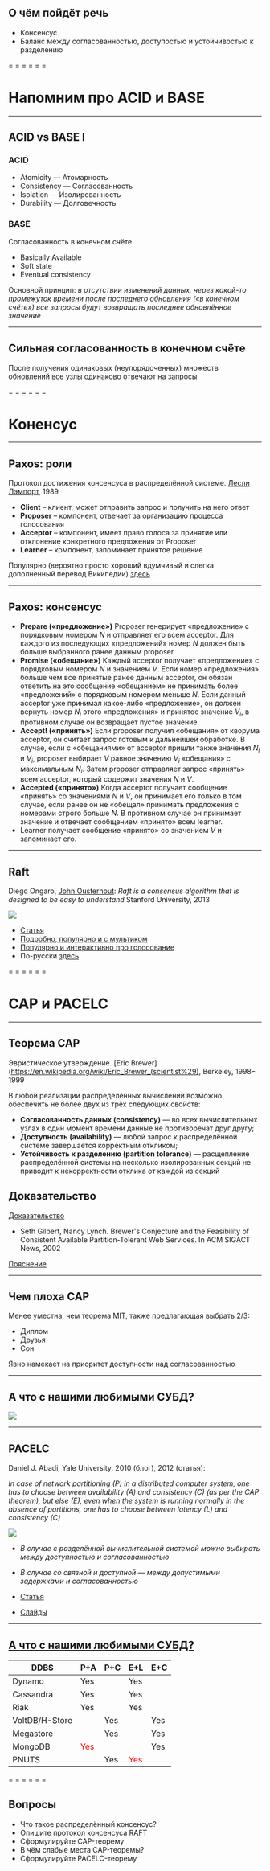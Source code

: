 <span id="slides-title" hidden>Консенсус, СAP, PACELC</span>

## О чём пойдёт речь

* Консенсус
* Баланс между согласованностью, доступостью и устойчивостью к разделению

= = = = = =

# Напомним про ACID и BASE

- - - - - -

## ACID vs BASE I

### ACID

* Atomicity — Атомарность
* Consistency — Согласованность
* Isolation — Изолированность
* Durability — Долговечность

### BASE

Согласованность в конечном счёте

* Basically Available
* Soft state
* Eventual consistency

Основной принцип: *в отсутствии изменений данных, через какой-то промежуток времени после последнего обновления («в конечном счёте») все запросы будут возвращать последнее обновлённое значение*

- - - - -

## Сильная согласованность в конечном счёте

После получения одинаковых (неупорядоченных) множеств обновлений все узлы одинаково отвечают на запросы

= = = = = =

# Коненсус

- - - - - -

## Paxos: роли

Протокол достижения консенсуса в распределённой системе. [Лесли Лэмпорт](https://en.wikipedia.org/wiki/Leslie_Lamport), 1989

* **Client** – клиент, может отправить запрос и получить на него ответ
* **Proposer** – компонент, отвечает за организацию процесса голосования
* **Acceptor** – компонент, имеет право голоса за принятие или отклонение конкретного предложения от Proposer
* **Learner** – компонент, запоминает принятое решение

Популярно (вероятно просто хороший вдумчивый и слегка дополненный перевод Википедии) [здесь](https://habr.com/post/222825/)

- - - - - -

## Paxos: консенсус

* **Prepare («предложение»)** Proposer генерирует «предложение» с порядковым номером $N$ и отправляет его всем acceptor. Для каждого из последующих «предложений» номер $N$ должен быть больше выбранного ранее данным proposer.
* **Promise («обещание»)** Каждый acceptor получает «предложение» с порядковым номером $N$ и значением $V$. Если номер «предложения» больше чем все принятые ранее данным acceptor, он обязан ответить на это сообщение «обещанием» не принимать более «предложений» с порядковым номером меньше $N$. Если данный acceptor уже принимал какое-либо «предложение», он должен вернуть номер $N_i$ этого «предложения» и принятое значение $V_i$, в противном случае он возвращает пустое значение.
* **Accept! («принять»)** Если proposer получил «обещания» от кворума acceptor, он считает запрос готовым к дальнейшей обработке. В случае, если с «обещаниями» от acceptor пришли также значения $N_i$ и $V_i$, proposer выбирает $V$ равное значению $V_i$ «обещания» с максимальным $N_i$. Затем proposer отправляет запрос «принять» всем acceptor, который содержит значения $N$ и $V$.
* **Accepted («принято»)** Когда acceptor получает сообщение «принять» со значениями $N$ и $V$, он принимает его только в том случае, если ранее он не «обещал» принимать предложения с номерами строго больше $N$. В противном случае он принимает значение и отвечает сообщением «принято» всем learner.
* Learner получает сообщение «принято» со значением $V$ и запоминает его.

- - - - - -

## Raft

Diego Ongaro, [John Ousterhout](https://en.wikipedia.org/wiki/John_Ousterhout): *Raft is a consensus algorithm that is designed to be easy to understand* Stanford University, 2013

![](img5/08.cspc/annie-solo.png) <!-- .element  style="width: 500px;" -->

* [Статья](https://raft.github.io/raft.pdf)
* [Подробно, популярно и с мультиком](http://thesecretlivesofdata.com/raft/)
* [Популярно и интерактивно про голосование](https://raft.github.io/)
* По-русски [здесь](http://blog.egrik.ru/2015/10/raft.html)

= = = = = =

# CAP и PACELC

- - - - - -

## Теорема CAP

Эвристическое утверждение. [Eric Brewer](https://en.wikipedia.org/wiki/Eric_Brewer_(scientist%29), Berkeley, 1998–1999

В любой реализации распределённых вычислений возможно обеспечить не более двух из трёх следующих свойств:

* **Согласованность данных (consistency)** — во всех вычислительных узлах в один момент времени данные не противоречат друг другу;
* **Доступность (availability)** — любой запрос к распределённой системе завершается корректным откликом;
* **Устойчивость к разделению (partition tolerance)** — расщепление распределённой системы на несколько изолированных секций не приводит к некорректности отклика от каждой из секций

## Доказательство

[Доказательство](docs/10.1.1.67.6951.pdf)
* Seth Gilbert, Nancy Lynch. Brewer's Conjecture and the Feasibility of Consistent Available Partition-Tolerant Web Services. In ACM SIGACT News, 2002

[Пояснение](http://mwhittaker.github.io/2014/08/16/illustrated-proof-cap-theorem/)


- - - - - -

## Чем плоха CAP

Менее уместна, чем теорема MIT, также предлагающая выбрать 2/3:

* Диплом
* Друзья
* Сон

Явно намекает на приоритет доступности над согласованностью

- - - - - -

## А что с нашими любимыми СУБД?

![](img5/08.cspc/cap-theorem-bases.png) <!-- .element  style="width: 1200px;" -->


- - - - - -

## PACELC

Daniel J. Abadi, Yale University, 2010 (блог), 2012 (статья):

*In case of network partitioning (P) in a distributed computer system, one has to choose between availability (A) and consistency (C) (as per the CAP theorem), but else (E), even when the system is running normally in the absence of partitions, one has to choose between latency (L) and consistency (C)*

![](img5/08.cspc/truth-of-cap-theorem-pacelc.jpg) <!-- .element  style="width: 800px;" -->

* *В случае с разделённой вычислительной системой можно выбирать между доступностью и согласованностью*
* *В случае со связной и доступной — между допустимыми задержками и согласованностью*

* [Статья](http://cs-www.cs.yale.edu/homes/dna/papers/abadi-pacelc.pdf)
* [Слайды](http://www.slideshare.net/abadid/cap-pacelc-and-determinism)


- - - - - 

## [А что с нашими любимыми СУБД?](https://en.wikipedia.org/wiki/PACELC_theorem#Database_PACELC_ratings)

<table>
<thead><tr>
<th>DDBS</th>
<th>P+A</th>
<th>P+C</th>
<th>E+L</th>
<th>E+C</th>
</tr></thead>
<tbody><tr>
<td>Dynamo</td>
<td>Yes</td>
<td></td>
<td>Yes</td>
<td></td>
</tr>
<tr>
<td>Cassandra</td>
<td>Yes</td>
<td></td>
<td>Yes</td>
<td></td>
</tr>
<tr>
<td>Riak</td>
<td>Yes</td>
<td></td>
<td>Yes</td>
<td></td>
</tr>
<tr>
<td>VoltDB/H-Store</td>
<td></td>
<td>Yes</td>
<td></td>
<td>Yes</td>
</tr>
<tr>
<td>Megastore</td>
<td></td>
<td>Yes</td>
<td></td>
<td>Yes</td>
</tr>
<tr>
<td>MongoDB</td>
<td style="color: red;">Yes</td>
<td></td>
<td></td>
<td>Yes</td>
</tr>
<tr>
<td>PNUTS</td>
<td></td>
<td>Yes</td>
<td style="color: red;">Yes</td>
<td></td>
</tr>
</tbody></table>

= = = = = =

## Вопросы

* Что такое распределённый консенсус?
* Опишите протокол консенсуса RAFT
* Сформулируйте CAP-теорему
* В чём слабые места CAP-теоремы?
* Сформулируйте PACELC-теорему

